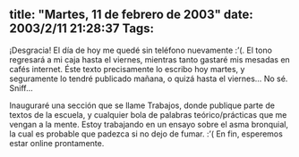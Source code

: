 title: "Martes, 11 de febrero de 2003"
date: 2003/2/11 21:28:37
Tags: 
---
<p>¡Desgracia! El día de hoy me quedé sin teléfono nuevamente :&#8217;(. El tono regresará a mi caja hasta el viernes, mientras tanto gastaré mis mesadas en cafés internet. Éste texto precisamente lo escribo hoy martes, y seguramente lo tendré publicado mañana, o quizá hasta el viernes&#8230; No sé. Sniff&#8230;</p>

<p>Inauguraré una sección que se llame Trabajos, donde publique parte de textos de la escuela, y cualquier bola de palabras teórico/prácticas que me vengan a la mente. Estoy trabajando en un ensayo sobre el asma bronquial, la cual es probable que padezca si no dejo de fumar. :&#8217;( En fin, esperemos estar online prontamente.</p>
